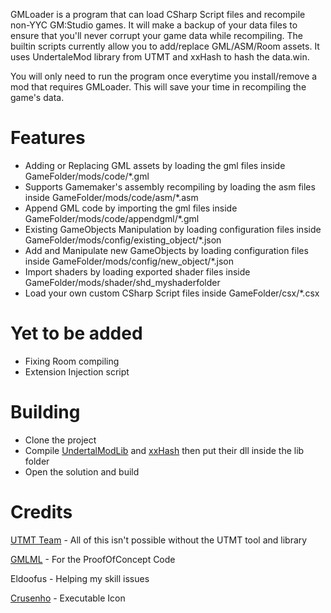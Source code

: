 GMLoader is a program that can load CSharp Script files and recompile non-YYC GM:Studio games. It will make a backup of your data files to ensure that you'll never corrupt your game data while recompiling. The builtin scripts currently allow you to add/replace GML/ASM/Room assets. It uses UndertaleMod library from UTMT and xxHash to hash the data.win. 

You will only need to run the program once everytime you install/remove a mod that requires GMLoader. This will save your time in recompiling the game's data.

# Features
* Adding or Replacing GML assets by loading the gml files inside GameFolder/mods/code/*.gml
* Supports Gamemaker's assembly recompiling by loading the asm files inside GameFolder/mods/code/asm/*.asm
* Append GML code by importing the gml files inside GameFolder/mods/code/appendgml/*.gml
* Existing GameObjects Manipulation by loading configuration files inside GameFolder/mods/config/existing_object/*.json
* Add and Manipulate new GameObjects by loading configuration files inside GameFolder/mods/config/new_object/*.json
* Import shaders by loading exported shader files inside GameFolder/mods/shader/shd_myshaderfolder
* Load your own custom CSharp Script files inside GameFolder/csx/*.csx

# Yet to be added
* Fixing Room compiling
* Extension Injection script

# Building
* Clone the project
* Compile [UndertalModLib](https://github.com/krzys-h/UndertaleModTool) and [xxHash](https://github.com/uranium62/xxHash) then put their dll inside the lib folder
* Open the solution and build

# Credits
[UTMT Team](https://github.com/krzys-h/UndertaleModTool) - All of this isn't possible without the UTMT tool and library

[GMLML](https://github.com/BlurOne-GIT/GML-Mod-Loader) - For the ProofOfConcept Code

Eldoofus - Helping my skill issues

[Crusenho](https://crusenho.itch.io/) - Executable Icon
